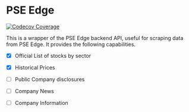 # PSE Edge

[![Codecov Coverage](https://img.shields.io/codecov/c/github/caki0915/my-awesome-greeter/coverage.svg?style=flat-square)](https://github.com/bldulam1/pse-edge)


This is a wrapper of the PSE Edge backend API, useful for scraping data from PSE Edge. It provides the following capabilities.

- [x] Official List of stocks by sector
- [x] Historical Prices
- [ ] Public Company disclosures
- [ ] Company News
- [ ] Company Information

